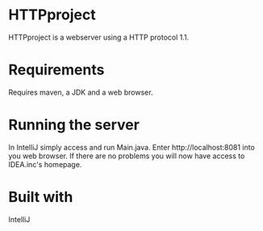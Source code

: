 # HTTPproject
HTTPproject is a webserver using a HTTP protocol 1.1.

# Requirements
Requires maven, a JDK and a web browser.

# Running the server
In IntelliJ simply access and run Main.java.
Enter http://localhost:8081 into you web browser.
If there are no problems you will now have access to IDEA.inc's homepage.

# Built with
IntelliJ
